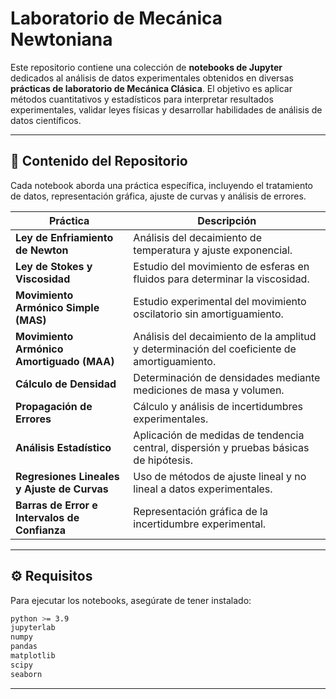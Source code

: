 # Laboratorio de Mecánica Newtoniana

Este repositorio contiene una colección de **notebooks de Jupyter** dedicados al análisis de datos experimentales obtenidos en diversas **prácticas de laboratorio de Mecánica Clásica**.
El objetivo es aplicar métodos cuantitativos y estadísticos para interpretar resultados experimentales, validar leyes físicas y desarrollar habilidades de análisis de datos científicos.

---

## 📘 Contenido del Repositorio

Cada notebook aborda una práctica específica, incluyendo el tratamiento de datos, representación gráfica, ajuste de curvas y análisis de errores.

| Práctica                                      | Descripción                                                                                 |
| --------------------------------------------- | ------------------------------------------------------------------------------------------- |
| **Ley de Enfriamiento de Newton**             | Análisis del decaimiento de temperatura y ajuste exponencial.                               |
| **Ley de Stokes y Viscosidad**                | Estudio del movimiento de esferas en fluidos para determinar la viscosidad.                 |
| **Movimiento Armónico Simple (MAS)**          | Estudio experimental del movimiento oscilatorio sin amortiguamiento.                        |
| **Movimiento Armónico Amortiguado (MAA)**     | Análisis del decaimiento de la amplitud y determinación del coeficiente de amortiguamiento. |
| **Cálculo de Densidad**                       | Determinación de densidades mediante mediciones de masa y volumen.                          |
| **Propagación de Errores**                    | Cálculo y análisis de incertidumbres experimentales.                                        |
| **Análisis Estadístico**                      | Aplicación de medidas de tendencia central, dispersión y pruebas básicas de hipótesis.      |
| **Regresiones Lineales y Ajuste de Curvas**   | Uso de métodos de ajuste lineal y no lineal a datos experimentales.                         |
| **Barras de Error e Intervalos de Confianza** | Representación gráfica de la incertidumbre experimental.                                    |


---

## ⚙️ Requisitos

Para ejecutar los notebooks, asegúrate de tener instalado:

```bash
python >= 3.9
jupyterlab
numpy
pandas
matplotlib
scipy
seaborn
```

---
